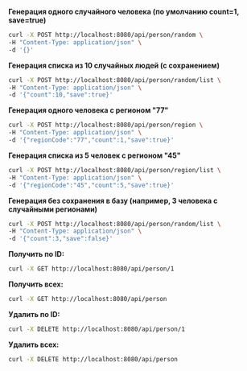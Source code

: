 **Генерация одного случайного человека (по умолчанию count=1, save=true)**
```bash
curl -X POST http://localhost:8080/api/person/random \
-H "Content-Type: application/json" \
-d '{}'
```

**Генерация списка из 10 случайных людей (с сохранением)**
```bash
curl -X POST http://localhost:8080/api/person/random/list \
-H "Content-Type: application/json" \
-d '{"count":10,"save":true}'
```

**Генерация одного человека с регионом "77"**
```bash
curl -X POST http://localhost:8080/api/person/region \
-H "Content-Type: application/json" \
-d '{"regionCode":"77","count":1,"save":true}'

```

**Генерация списка из 5 человек с регионом "45"**
```bash
curl -X POST http://localhost:8080/api/person/region/list \
-H "Content-Type: application/json" \
-d '{"regionCode":"45","count":5,"save":true}'
```

**Генерация без сохранения в базу (например, 3 человека с случайными регионами)**
```bash
curl -X POST http://localhost:8080/api/person/random/list \
-H "Content-Type: application/json" \
-d '{"count":3,"save":false}'
```


**Получить по ID:**
```bash
curl -X GET http://localhost:8080/api/person/1
```

**Получить всех:**
```bash
curl -X GET http://localhost:8080/api/person
```

**Удалить по ID:**
```bash
curl -X DELETE http://localhost:8080/api/person/1
```

**Удалить всех:**
```bash
curl -X DELETE http://localhost:8080/api/person
```
